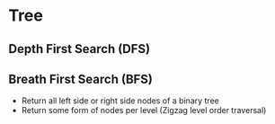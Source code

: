 # Tree

## Depth First Search (DFS)

## Breath First Search (BFS)

- Return all left side or right side nodes of a binary tree
- Return some form of nodes per level (Zigzag level order traversal)